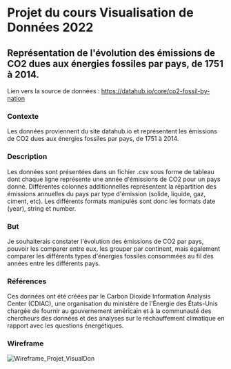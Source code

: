 # Projet du cours Visualisation de Données 2022
## Représentation de l'évolution des émissions de CO2 dues aux énergies fossiles par pays, de 1751 à 2014.

Lien vers la source de données : https://datahub.io/core/co2-fossil-by-nation

### Contexte
Les données proviennent du site datahub.io et représentent les émissions de CO2 dues aux énergies fossiles par pays, de 1751 à 2014.

### Description
Les données sont présentées dans un fichier .csv sous forme de tableau dont chaque ligne représente une année d'émissions de CO2 pour un pays donné. Différentes colonnes additionnelles représentent la répartition des émissions annuelles du pays par type d'émission (solide, liquide, gaz, ciment, etc). Les différents formats manipulés sont donc les formats date (year), string et number.

### But
Je souhaiterais constater l'évolution des émissions de CO2 par pays, pouvoir les comparer entre eux, les grouper par continent, mais également comparer les différents types d'énergies fossiles consommées au fil des années entre les différents pays.

### Références
Ces données ont été créées par le Carbon Dioxide Information Analysis Center (CDIAC), une organisation du ministère de l'Énergie des États-Unis chargée de fournir au gouvernement américain et à la communauté des chercheurs des données et des analyses sur le réchauffement climatique en rapport avec les questions énergétiques. 

### Wireframe
![Wireframe_Projet_VisualDon](https://user-images.githubusercontent.com/72070378/159026481-7bc21597-c55b-4ee3-9bcc-169ece86d45b.png)

